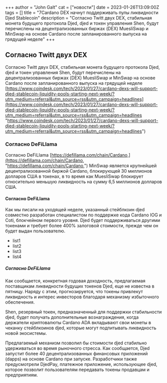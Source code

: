 +++
author = "John Galt"
cat = ["новости"]
date = 2023-01-26T13:09:00Z
tags = []
title = "7Cardano DEX начнут поддерживать пулы ликвидности Djed Stablecoin"
description = "Согласно Twitt двух DEX, стабильная монета будущего протокола Djed, djed и токен управления Shen, будут перечислены на децентрализованных биржах (DEX) MuesliSwap и MinSwap на основе Cardano после запланированного выпуска на грядущей неделе"
+++

## Согласно Twitt двух DEX
Согласно Twitt двух DEX, стабильная монета будущего протокола Djed, djed и токен управления Shen, будут перечислены на децентрализованных биржах (DEX) MuesliSwap и MinSwap на основе Cardano после запланированного выпуска на грядущей неделе [https://www.coindesk.com/tech/2023/01/27/cardano-dexs-will-support-djed-stablecoin-liquidity-pools-starting-next-week/?utm_medium=referral&utm_source=rss&utm_campaign=headlines](https://www.coindesk.com/tech/2023/01/27/cardano-dexs-will-support-djed-stablecoin-liquidity-pools-starting-next-week/?utm_medium=referral&utm_source=rss&utm_campaign=headlines "https://www.coindesk.com/tech/2023/01/27/cardano-dexs-will-support-djed-stablecoin-liquidity-pools-starting-next-week/?utm_medium=referral&utm_source=rss&utm_campaign=headlines")

### Согласно DeFiLlama
Согласно DeFiLlama [https://defillama.com/chain/Cardano,](https://defillama.com/chain/Cardano, "https://defillama.com/chain/Cardano,") MinSwap является крупнейшей децентрализованной биржой Cardano, блокирующей 30 миллионов долларов США в токенах, в то время как MuesliSwap блокирует относительно меньшую ликвидность на сумму 6,5 миллионов долларов США.

#### Согласно DeFiLlama 
Как мы писали на уходящей неделе, указанный стейблкоин djed  совместно разработан специалистом  по поддержке кода Cardano IOG и Coti, блокчейном первого уровня. Djed будет поддерживаться другими токенами и требует более 400% залоговой стоимости, прежде чем он будет выдан пользователю.

- list1
- list2
- list3
- list4

##### Согласно DeFiLlama
Как сообщается, конкретная годовая доходность, предлагаемая поставщикам ликвидности будущих токенов Djed, еще не известна в пятницу. Наряду с этим, прогнозируется, что токены привлекут ликвидность и интерес инвесторов благодаря механизму избыточного обеспечения.

Shen, резервный токен, предназначенный для поддержки стабильности djed, будет получать дополнительные вознаграждения, когда держатели криптовалюты Cardano ADA вкладывают свои монеты в чеканку стейблкоинов djed, которые могут подпитывать ликвидность новой экосистемы.

Предлагаемый механизм позволил бы стоимости djed стабильно удерживаться во время рыночного стресса. Как сообщается, Djed запустит более 40 децентрализованных финансовых приложений (dapps) на основе Cardano при запуске. Разработчики также предусмотрели DjedPay, платежное приложение, использующее djed, которое позволит пользователям передавать токены продавцам и предприятиям.